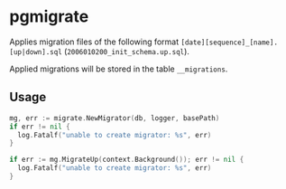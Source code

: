 # pgmigrate

Applies migration files of the following format `[date][sequence]_[name].[up|down].sql` (`2006010200_init_schema.up.sql`).

Applied migrations will be stored in the table `__migrations`.

## Usage

```go
mg, err := migrate.NewMigrator(db, logger, basePath)
if err != nil {
  log.Fatalf("unable to create migrator: %s", err)
}

if err := mg.MigrateUp(context.Background()); err != nil {
  log.Fatalf("unable to create migrator: %s", err)
}
```